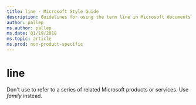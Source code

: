 ```yaml
---
title: line - Microsoft Style Guide
description: Guidelines for using the term line in Microsoft documents.
author: pallep
ms.author: pallep
ms.date: 01/19/2018
ms.topic: article
ms.prod: non-product-specific
---
```


# line

Don't use to refer to a series of related Microsoft products or services. Use *family* instead.
